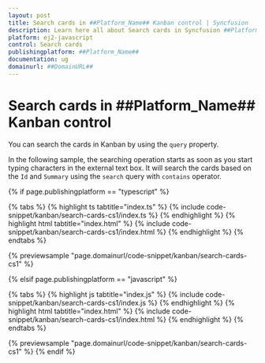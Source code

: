 ```yaml
---
layout: post
title: Search cards in ##Platform_Name## Kanban control | Syncfusion
description: Learn here all about Search cards in Syncfusion ##Platform_Name## Kanban control of Syncfusion Essential JS 2 and more.
platform: ej2-javascript
control: Search cards 
publishingplatform: ##Platform_Name##
documentation: ug
domainurl: ##DomainURL##
---
```


# Search cards in ##Platform_Name## Kanban control

You can search the cards in Kanban by using the `query` property.

In the following sample, the searching operation starts as soon as you start typing characters in the external text box. It will search the cards based on the `Id` and `Summary` using the `search` query with `contains` operator.

{% if page.publishingplatform == "typescript" %}

 {% tabs %}
{% highlight ts tabtitle="index.ts" %}
{% include code-snippet/kanban/search-cards-cs1/index.ts %}
{% endhighlight %}
{% highlight html tabtitle="index.html" %}
{% include code-snippet/kanban/search-cards-cs1/index.html %}
{% endhighlight %}
{% endtabs %}
        
{% previewsample "page.domainurl/code-snippet/kanban/search-cards-cs1" %}

{% elsif page.publishingplatform == "javascript" %}

{% tabs %}
{% highlight js tabtitle="index.js" %}
{% include code-snippet/kanban/search-cards-cs1/index.js %}
{% endhighlight %}
{% highlight html tabtitle="index.html" %}
{% include code-snippet/kanban/search-cards-cs1/index.html %}
{% endhighlight %}
{% endtabs %}

{% previewsample "page.domainurl/code-snippet/kanban/search-cards-cs1" %}
{% endif %}